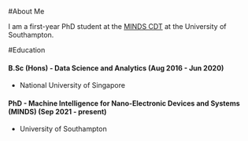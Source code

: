 #About Me

I am a first-year PhD student at the [MINDS CDT](https://www.mindscdt.southampton.ac.uk) at the University of Southampton. 

#Education

#### B.Sc (Hons) - Data Science and Analytics  (Aug 2016 - Jun 2020)
* National University of Singapore

#### PhD - Machine Intelligence for Nano-Electronic Devices and Systems (MINDS) (Sep 2021 - present)
* University of Southampton

